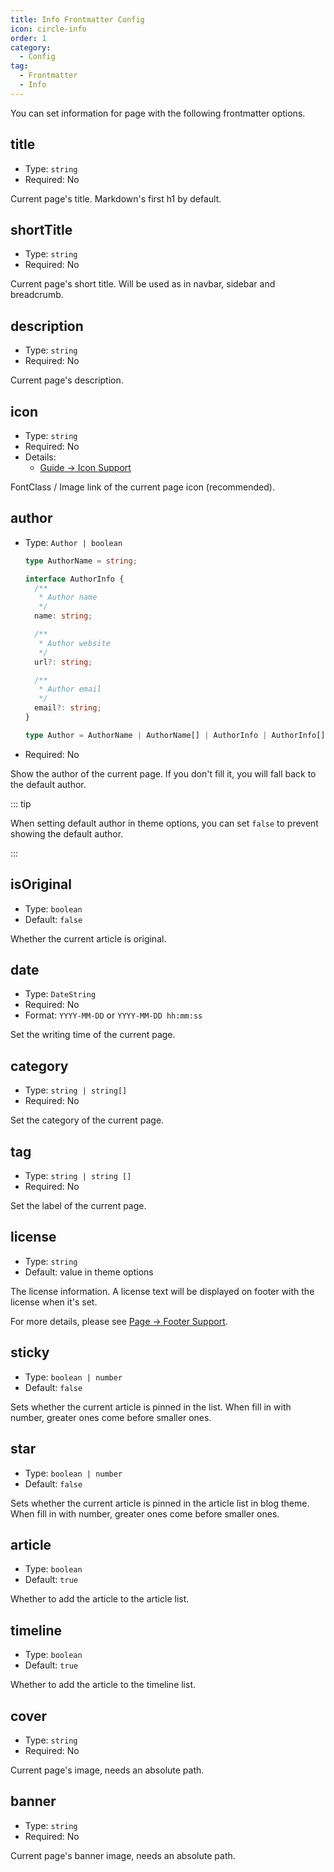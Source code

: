 ```yaml
---
title: Info Frontmatter Config
icon: circle-info
order: 1
category:
  - Config
tag:
  - Frontmatter
  - Info
---
```


You can set information for page with the following frontmatter options.

## title

- Type: `string`
- Required: No

Current page's title. Markdown's first h1 by default.

## shortTitle

- Type: `string`
- Required: No

Current page's short title. Will be used as in navbar, sidebar and breadcrumb.

## description

- Type: `string`
- Required: No

Current page's description.

## icon

- Type: `string`
- Required: No
- Details:
  - [Guide → Icon Support](../../guide/interface/icon.md)

FontClass / Image link of the current page icon (recommended).

## author

- Type: `Author | boolean`

  ```ts
  type AuthorName = string;

  interface AuthorInfo {
    /**
     * Author name
     */
    name: string;

    /**
     * Author website
     */
    url?: string;

    /**
     * Author email
     */
    email?: string;
  }

  type Author = AuthorName | AuthorName[] | AuthorInfo | AuthorInfo[];
  ```

- Required: No

Show the author of the current page. If you don't fill it, you will fall back to the default author.

::: tip

When setting default author in theme options, you can set `false` to prevent showing the default author.

:::

## isOriginal

- Type: `boolean`
- Default: `false`

Whether the current article is original.

## date

- Type: `DateString`
- Required: No
- Format: `YYYY-MM-DD` or `YYYY-MM-DD hh:mm:ss`

Set the writing time of the current page.

## category

- Type: `string | string[]`
- Required: No

Set the category of the current page.

## tag

- Type: `string | string []`
- Required: No

Set the label of the current page.

## license

- Type: `string`
- Default: value in theme options

The license information. A license text will be displayed on footer with the license when it's set.

For more details, please see [Page → Footer Support](../../guide/layout/footer.md).

## sticky

- Type: `boolean | number`
- Default: `false`

Sets whether the current article is pinned in the list. When fill in with number, greater ones come before smaller ones.

## star

- Type: `boolean | number`
- Default: `false`

Sets whether the current article is pinned in the article list in blog theme. When fill in with number, greater ones come before smaller ones.

## article

- Type: `boolean`
- Default: `true`

Whether to add the article to the article list.

## timeline

- Type: `boolean`
- Default: `true`

Whether to add the article to the timeline list.

## cover

- Type: `string`
- Required: No

Current page's image, needs an absolute path.

## banner

- Type: `string`
- Required: No

Current page's banner image, needs an absolute path.
